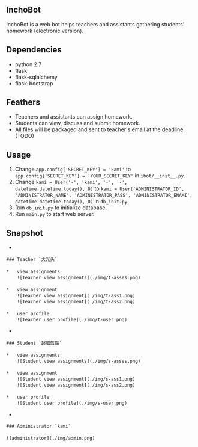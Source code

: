 ﻿## InchoBot ##

InchoBot is a web bot helps teachers and assistants gathering students' homework (electronic version).

## Dependencies

*   python 2.7
*   flask
*   flask-sqlalchemy
*   flask-bootstrap

## Feathers

*   Teachers and assistants can assign homework.
*   Students can view, discuss and submit homework.
*   All files will be packaged and sent to teacher's email at the deadline.(TODO)

## Usage

1. Change `app.config['SECRET_KEY'] = 'kami'` to `app.config['SECRET_KEY'] = 'YOUR_SECRET_KEY'` in `ibot/__init__.py`.
1. Change `kami = User('-', 'kami', '-', '-', datetime.datetime.today(), 0)` to `kami = User('ADMINISTRATOR_ID', 'ADMINISTRATOR_NAME', 'ADMINISTRATOR_PASS', 'ADMINISTRATOR_ENAMI', datetime.datetime.today(), 0)` in `db_init.py`.
1. Run `db_init.py` to initialize database.
1. Run `main.py` to start web server.

## Snapshot

*   

    ### Teacher `大光头`
    
    *   view assignments
        ![Teacher view assignments](./img/t-asses.png)
        
    *   view assignment
        ![Teacher view assignment](./img/t-ass1.png)
        ![Teacher view assignment](./img/t-ass2.png)
        
    *   user profile
        ![Teacher user profile](./img/t-user.png)
        
*   

    ### Student `超威蓝猫`
    
    *   view assignments
        ![Student view assignments](./img/s-asses.png)
        
    *   view assignment
        ![Student view assignment](./img/s-ass1.png)
        ![Student view assignment](./img/s-ass2.png)
        
    *   user profile
        ![Student user profile](./img/s-user.png)

*   

    ### Administrator `kami`
    
    ![administrator](./img/admin.png)
    
    
    
    
    